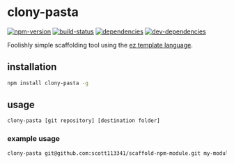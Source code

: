 # clony-pasta

[![npm-version][npm-version-badge]][npm-version-href]
[![build-status][build-status-badge]][build-status-href]
[![dependencies][dependencies-badge]][dependencies-href]
[![dev-dependencies][dev-dependencies-badge]][dev-dependencies-href]


Foolishly simple scaffolding tool using the [ez template language](https://github.com/scott113341/eztl).


## installation
```bash
npm install clony-pasta -g
```

## usage
```bash
clony-pasta [git repository] [destination folder]
```

### example usage
```bash
clony-pasta git@github.com:scott113341/scaffold-npm-module.git my-module
```


[npm-version-badge]: https://img.shields.io/npm/v/clony-pasta.svg?style=flat-square
[npm-version-href]: https://www.npmjs.com/package/clony-pasta

[build-status-badge]: https://img.shields.io/travis/scott113341/clony-pasta.svg?style=flat-square
[build-status-href]: https://travis-ci.org/scott113341/clony-pasta

[dependencies-badge]: https://img.shields.io/david/scott113341/clony-pasta.svg?style=flat-square
[dependencies-href]: https://david-dm.org/scott113341/clony-pasta#info=dependencies

[dev-dependencies-badge]: https://img.shields.io/david/dev/scott113341/clony-pasta.svg?style=flat-square
[dev-dependencies-href]: https://david-dm.org/scott113341/clony-pasta#info=devDependencies
